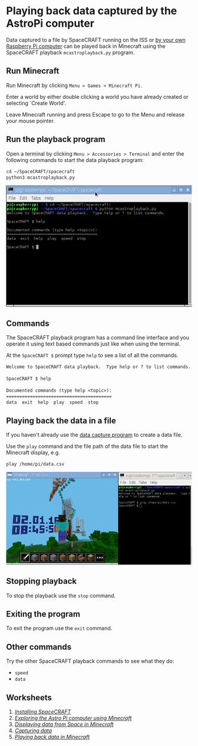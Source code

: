 
# Playing back data captured by the AstroPi computer

Data captured to a file by SpaceCRAFT running on the ISS or [by your own Raspberry Pi computer](capturingdata.md) can be played back in Minecraft using the SpaceCRAFT playback `mcastroplayback.py` program.

## Run Minecraft

Run Minecraft by clicking `Menu > Games > Minecraft Pi`.

Enter a world by either double clicking a world you have already created or selecting `Create World'.

Leave Minecraft running and press Escape to go to the Menu and release your mouse pointer.

## Run the playback program

Open a terminal by clicking `Menu > Accessories > Terminal` and enter the following commands to start the data playback program:

```
cd ~/SpaceCRAFT/spacecraft
python3 mcastroplayback.py
```

![The playback program](../images/playbackhelp.png)

## Commands

The SpaceCRAFT playback program has a command line interface and you operate it using text based commands just like when using the terminal.

At the `SpaceCRAFT $` prompt type `help` to see a list of all the commands.

```
Welcome to SpaceCRAFT data playback.  Type help or ? to list commands.

SpaceCRAFT $ help

Documented commands (type help <topic>):
========================================
data  exit  help  play  speed  stop
```

## Playing back the data in a file

If you haven't already use the [data capture program](capturingdata.md) to create a data file.

Use the `play` command and the file path of the data file to start the Minecraft display, e.g.

```
play /home/pi/data.csv
```
![Playing back data in Minecraft](../images/playbackrunning.png)

## Stopping playback

To stop the playback use the `stop` command.

## Exiting the program

To exit the program use the `exit` command.

## Other commands

Try the other SpaceCRAFT playback commands to see what they do:
* `speed`
* `data`

## Worksheets
1. *[Installing SpaceCRAFT](installspacecraft.md)*
2. *[Exploring the Astro Pi computer using Minecraft](interactiveastropi.md)*
3. *[Displaying data from Space in Minecraft](displayingrealtimedata.md)*
4. *[Capturing data](capturingdata.md)*
5. *[Playing back data in Minecraft](playbackdata.md)*
